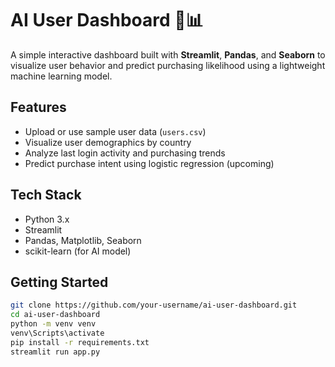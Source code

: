 # AI User Dashboard 🧠📊

A simple interactive dashboard built with **Streamlit**, **Pandas**, and **Seaborn** to visualize user behavior and predict purchasing likelihood using a lightweight machine learning model.

## Features

- Upload or use sample user data (`users.csv`)
- Visualize user demographics by country
- Analyze last login activity and purchasing trends
- Predict purchase intent using logistic regression (upcoming)

## Tech Stack

- Python 3.x
- Streamlit
- Pandas, Matplotlib, Seaborn
- scikit-learn (for AI model)

## Getting Started

```bash
git clone https://github.com/your-username/ai-user-dashboard.git
cd ai-user-dashboard
python -m venv venv
venv\Scripts\activate
pip install -r requirements.txt
streamlit run app.py
```
